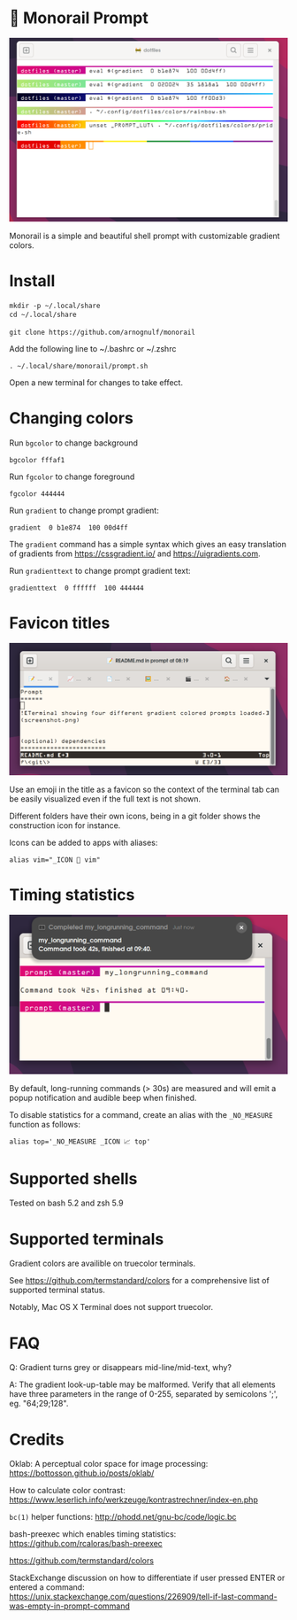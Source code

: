 🚝 Monorail Prompt
==================

![Terminal showing four different gradient colored prompts loaded.](images/screenshot.png)

Monorail is a simple and beautiful shell prompt with customizable gradient colors.

Install
=======

```
mkdir -p ~/.local/share
cd ~/.local/share

git clone https://github.com/arnognulf/monorail

```

Add the following line to ~/.bashrc or ~/.zshrc

```
. ~/.local/share/monorail/prompt.sh
```

Open a new terminal for changes to take effect.

Changing colors
===============
Run `bgcolor` to change background
```
bgcolor fffaf1
```

Run `fgcolor` to change foreground
```
fgcolor 444444
```

Run `gradient` to change prompt gradient:
```
gradient  0 b1e874  100 00d4ff
```
The `gradient` command has a simple syntax which gives an easy translation of gradients from https://cssgradient.io/ and https://uigradients.com.

Run `gradienttext` to change prompt gradient text:
```
gradienttext  0 ffffff  100 444444
```


Favicon titles
==============
![Multiple tabs where each tab has their own emoji icon](images/favicons.png)

Use an emoji in the title as a favicon so the context of the terminal tab can be easily visualized even if the full text is not shown.


Different folders have their own icons, being in a git folder shows the construction icon for instance.


Icons can be added to apps with aliases:

```
alias vim="_ICON 📝 vim"
```

Timing statistics
=================
![Long running command finished with statistics, and popup visible](images/timing.png)

By default, long-running commands (> 30s) are measured and will emit a popup notification and audible beep when finished.

To disable statistics for a command, create an alias with the `_NO_MEASURE` function as follows:

```
alias top='_NO_MEASURE _ICON 📈 top'
```

Supported shells
================
Tested on bash 5.2 and zsh 5.9

Supported terminals
===================
Gradient colors are availible on truecolor terminals.


See https://github.com/termstandard/colors for a comprehensive list of supported terminal status.


Notably, Mac OS X Terminal does not support truecolor.


FAQ
===
Q: Gradient turns grey or disappears mid-line/mid-text, why?


A: The gradient look-up-table may be malformed. Verify that all elements have three parameters in the range of 0-255, separated by semicolons ';', eg. "64;29;128".

Credits
=======
Oklab: A perceptual color space for image processing: https://bottosson.github.io/posts/oklab/

How to calculate color contrast: https://www.leserlich.info/werkzeuge/kontrastrechner/index-en.php


`bc(1)` helper functions: http://phodd.net/gnu-bc/code/logic.bc


bash-preexec which enables timing statistics: https://github.com/rcaloras/bash-preexec


https://github.com/termstandard/colors


StackExchange discussion on how to differentiate if user pressed ENTER or entered a command: https://unix.stackexchange.com/questions/226909/tell-if-last-command-was-empty-in-prompt-command


